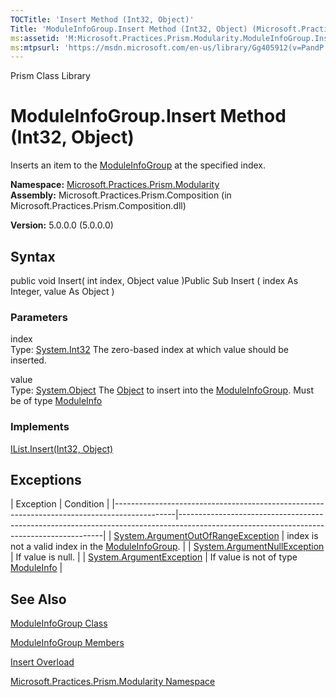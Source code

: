 ```yaml
---
TOCTitle: 'Insert Method (Int32, Object)'
Title: 'ModuleInfoGroup.Insert Method (Int32, Object) (Microsoft.Practices.Prism.Modularity)'
ms:assetid: 'M:Microsoft.Practices.Prism.Modularity.ModuleInfoGroup.Insert(System.Int32,System.Object)'
ms:mtpsurl: 'https://msdn.microsoft.com/en-us/library/Gg405912(v=PandP.50)'
---
```


Prism Class Library

ModuleInfoGroup.Insert Method (Int32, Object)
=================================================

Inserts an item to the [ModuleInfoGroup](https://msdn.microsoft.com/t:microsoft.practices.prism.modularity.moduleinfogroup) at the specified index.

**Namespace:** [Microsoft.Practices.Prism.Modularity](https://msdn.microsoft.com/n:microsoft.practices.prism.modularity)
**Assembly:** Microsoft.Practices.Prism.Composition (in Microsoft.Practices.Prism.Composition.dll)

**Version:** 5.0.0.0 (5.0.0.0)

## Syntax


public void Insert( int index, Object value )Public Sub Insert ( index As Integer, value As Object )

### Parameters

index  
Type: [System.Int32](http://msdn.microsoft.com/en-us/library/td2s409d)
The zero-based index at which value should be inserted.

value  
Type: [System.Object](http://msdn.microsoft.com/en-us/library/e5kfa45b)
The [Object](http://msdn.microsoft.com/en-us/library/e5kfa45b) to insert into the [ModuleInfoGroup](https://msdn.microsoft.com/t:microsoft.practices.prism.modularity.moduleinfogroup). Must be of type [ModuleInfo](https://msdn.microsoft.com/t:microsoft.practices.prism.modularity.moduleinfo)

### Implements

[IList.Insert(Int32, Object)](http://msdn.microsoft.com/en-us/library/zkf4388a)

Exceptions
----------

<span id="exceptionsToggle"></span>
| Exception                                                                                   | Condition                                                                                                                               |
|---------------------------------------------------------------------------------------------|-----------------------------------------------------------------------------------------------------------------------------------------|
| [System.ArgumentOutOfRangeException](http://msdn.microsoft.com/en-us/library/8xt94y6e) | index is not a valid index in the [ModuleInfoGroup](https://msdn.microsoft.com/t:microsoft.practices.prism.modularity.moduleinfogroup). |
| [System.ArgumentNullException](http://msdn.microsoft.com/en-us/library/27426hcy)       | If value is null.                                                                                                                       |
| [System.ArgumentException](http://msdn.microsoft.com/en-us/library/3w1b3114)           | If value is not of type [ModuleInfo](https://msdn.microsoft.com/t:microsoft.practices.prism.modularity.moduleinfo)                      |

See Also
--------


[ModuleInfoGroup Class](https://msdn.microsoft.com/t:microsoft.practices.prism.modularity.moduleinfogroup)

[ModuleInfoGroup Members](https://msdn.microsoft.com/allmembers.t:microsoft.practices.prism.modularity.moduleinfogroup)

[Insert Overload](https://msdn.microsoft.com/overload:microsoft.practices.prism.modularity.moduleinfogroup.insert)

[Microsoft.Practices.Prism.Modularity Namespace](https://msdn.microsoft.com/n:microsoft.practices.prism.modularity)
